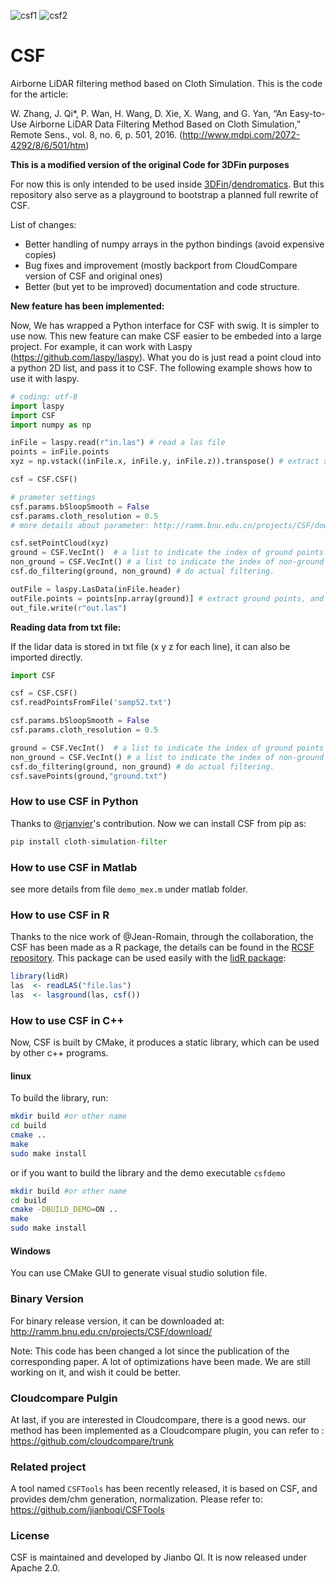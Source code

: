 ![csf1](https://github.com/jianboqi/CSF/blob/master/CSFDemo/CSF1.png) ![csf2](https://github.com/jianboqi/CSF/blob/master/CSFDemo/CSF2.png)
# CSF
Airborne LiDAR filtering method based on Cloth Simulation.
This is the code for the article:

W. Zhang, J. Qi*, P. Wan, H. Wang, D. Xie, X. Wang, and G. Yan, “An Easy-to-Use Airborne LiDAR Data Filtering Method Based on Cloth Simulation,” Remote Sens., vol. 8, no. 6, p. 501, 2016.
(http://www.mdpi.com/2072-4292/8/6/501/htm)


**This is a modified version of the original Code for 3DFin purposes**

For now this is only intended to be used inside [3DFin](https://github.com/3DFin/3Dfin)/[dendromatics](https://github.com/3DFin/dendromatics). 
But this repository also serve as a playground to bootstrap a planned full rewrite of CSF.

List of changes:

- Better handling of numpy arrays in the python bindings (avoid expensive copies)
- Bug fixes and improvement (mostly backport from CloudCompare version of CSF and original ones)
- Better (but yet to be improved) documentation and code structure.

**New feature has been implemented:**

Now, We has wrapped a Python interface for CSF with swig. It is simpler to use now. This new feature can make CSF easier to be embeded into a large project. For example, it can work with Laspy (https://github.com/laspy/laspy). What you do is just read a point cloud into a python 2D list, and pass it to CSF.
The following example shows how to use it with laspy.
```python
# coding: utf-8
import laspy
import CSF
import numpy as np

inFile = laspy.read(r"in.las") # read a las file
points = inFile.points
xyz = np.vstack((inFile.x, inFile.y, inFile.z)).transpose() # extract x, y, z and put into a list

csf = CSF.CSF()

# prameter settings
csf.params.bSloopSmooth = False
csf.params.cloth_resolution = 0.5
# more details about parameter: http://ramm.bnu.edu.cn/projects/CSF/download/

csf.setPointCloud(xyz)
ground = CSF.VecInt()  # a list to indicate the index of ground points after calculation
non_ground = CSF.VecInt() # a list to indicate the index of non-ground points after calculation
csf.do_filtering(ground, non_ground) # do actual filtering.

outFile = laspy.LasData(inFile.header)
outFile.points = points[np.array(ground)] # extract ground points, and save it to a las file.
out_file.write(r"out.las")
```

**Reading data from txt file:**

If the lidar data is stored in txt file (x y z for each line), it can also be imported directly.

```python
import CSF

csf = CSF.CSF()
csf.readPointsFromFile('samp52.txt')

csf.params.bSloopSmooth = False
csf.params.cloth_resolution = 0.5

ground = CSF.VecInt()  # a list to indicate the index of ground points after calculation
non_ground = CSF.VecInt() # a list to indicate the index of non-ground points after calculation
csf.do_filtering(ground, non_ground) # do actual filtering.
csf.savePoints(ground,"ground.txt")
```

### How to use CSF in Python
Thanks to [@rjanvier](https://github.com/rjanvier)'s contribution. Now we can install CSF from pip as:
```python
pip install cloth-simulation-filter
```

### How to use CSF in Matlab
see more details from file `demo_mex.m` under matlab folder.

### How to use CSF in R

Thanks to the nice work of @Jean-Romain, through the collaboration, the CSF has been made as a R package, the details can be found in the [RCSF repository](https://github.com/Jean-Romain/RCSF). This package can be used easily with the [lidR package](https://github.com/Jean-Romain/lidR):

```r
library(lidR)
las  <- readLAS("file.las")
las  <- lasground(las, csf())
```

### How to use CSF in C++
Now, CSF is built by CMake, it produces a static library, which can be used by other c++ programs.
#### linux
To build the library, run:
```bash
mkdir build #or other name
cd build
cmake ..
make
sudo make install
```
or if you want to build the library and the demo executable `csfdemo`

```bash
mkdir build #or other name
cd build
cmake -DBUILD_DEMO=ON ..
make
sudo make install

```

#### Windows
You can use CMake GUI to generate visual studio solution file.

### Binary Version
For binary release version, it can be downloaded at: http://ramm.bnu.edu.cn/projects/CSF/download/

Note: This code has been changed a lot since the publication of the corresponding paper. A lot of optimizations have been made. We are still working on it, and wish it could be better.

### Cloudcompare Pulgin
At last, if you are interested in Cloudcompare, there is a good news. our method has been implemented as a Cloudcompare plugin, you can refer to : https://github.com/cloudcompare/trunk

### Related project
A tool named `CSFTools` has been recently released, it is based on CSF, and provides dem/chm generation, normalization. Please refer to: https://github.com/jianboqi/CSFTools

### License
CSF is maintained and developed by Jianbo QI. It is now released under Apache 2.0.

